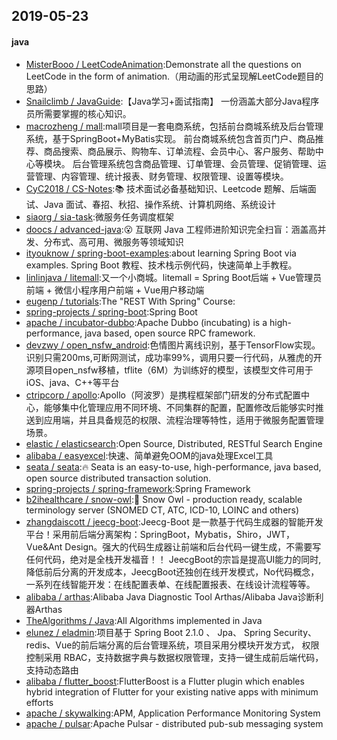 ## 2019-05-23

#### java
* [MisterBooo / LeetCodeAnimation](https://github.com/MisterBooo/LeetCodeAnimation):Demonstrate all the questions on LeetCode in the form of animation.（用动画的形式呈现解LeetCode题目的思路）
* [Snailclimb / JavaGuide](https://github.com/Snailclimb/JavaGuide):【Java学习+面试指南】 一份涵盖大部分Java程序员所需要掌握的核心知识。
* [macrozheng / mall](https://github.com/macrozheng/mall):mall项目是一套电商系统，包括前台商城系统及后台管理系统，基于SpringBoot+MyBatis实现。 前台商城系统包含首页门户、商品推荐、商品搜索、商品展示、购物车、订单流程、会员中心、客户服务、帮助中心等模块。 后台管理系统包含商品管理、订单管理、会员管理、促销管理、运营管理、内容管理、统计报表、财务管理、权限管理、设置等模块。
* [CyC2018 / CS-Notes](https://github.com/CyC2018/CS-Notes):📚 技术面试必备基础知识、Leetcode 题解、后端面试、Java 面试、春招、秋招、操作系统、计算机网络、系统设计
* [siaorg / sia-task](https://github.com/siaorg/sia-task):微服务任务调度框架
* [doocs / advanced-java](https://github.com/doocs/advanced-java):😮 互联网 Java 工程师进阶知识完全扫盲：涵盖高并发、分布式、高可用、微服务等领域知识
* [ityouknow / spring-boot-examples](https://github.com/ityouknow/spring-boot-examples):about learning Spring Boot via examples. Spring Boot 教程、技术栈示例代码，快速简单上手教程。
* [linlinjava / litemall](https://github.com/linlinjava/litemall):又一个小商城。litemall = Spring Boot后端 + Vue管理员前端 + 微信小程序用户前端 + Vue用户移动端
* [eugenp / tutorials](https://github.com/eugenp/tutorials):The "REST With Spring" Course:
* [spring-projects / spring-boot](https://github.com/spring-projects/spring-boot):Spring Boot
* [apache / incubator-dubbo](https://github.com/apache/incubator-dubbo):Apache Dubbo (incubating) is a high-performance, java based, open source RPC framework.
* [devzwy / open_nsfw_android](https://github.com/devzwy/open_nsfw_android):色情图片离线识别，基于TensorFlow实现。识别只需200ms,可断网测试，成功率99%，调用只要一行代码，从雅虎的开源项目open_nsfw移植，tflite（6M）为训练好的模型，该模型文件可用于iOS、java、C++等平台
* [ctripcorp / apollo](https://github.com/ctripcorp/apollo):Apollo（阿波罗）是携程框架部门研发的分布式配置中心，能够集中化管理应用不同环境、不同集群的配置，配置修改后能够实时推送到应用端，并且具备规范的权限、流程治理等特性，适用于微服务配置管理场景。
* [elastic / elasticsearch](https://github.com/elastic/elasticsearch):Open Source, Distributed, RESTful Search Engine
* [alibaba / easyexcel](https://github.com/alibaba/easyexcel):快速、简单避免OOM的java处理Excel工具
* [seata / seata](https://github.com/seata/seata):🔥 Seata is an easy-to-use, high-performance, java based, open source distributed transaction solution.
* [spring-projects / spring-framework](https://github.com/spring-projects/spring-framework):Spring Framework
* [b2ihealthcare / snow-owl](https://github.com/b2ihealthcare/snow-owl):🦉 Snow Owl - production ready, scalable terminology server (SNOMED CT, ATC, ICD-10, LOINC and others)
* [zhangdaiscott / jeecg-boot](https://github.com/zhangdaiscott/jeecg-boot):Jeecg-Boot 是一款基于代码生成器的智能开发平台！采用前后端分离架构：SpringBoot，Mybatis，Shiro，JWT，Vue&Ant Design。强大的代码生成器让前端和后台代码一键生成，不需要写任何代码，绝对是全栈开发福音！！ JeecgBoot的宗旨是提高UI能力的同时,降低前后分离的开发成本，JeecgBoot还独创在线开发模式，No代码概念，一系列在线智能开发：在线配置表单、在线配置报表、在线设计流程等等。
* [alibaba / arthas](https://github.com/alibaba/arthas):Alibaba Java Diagnostic Tool Arthas/Alibaba Java诊断利器Arthas
* [TheAlgorithms / Java](https://github.com/TheAlgorithms/Java):All Algorithms implemented in Java
* [elunez / eladmin](https://github.com/elunez/eladmin):项目基于 Spring Boot 2.1.0 、 Jpa、 Spring Security、redis、Vue的前后端分离的后台管理系统，项目采用分模块开发方式， 权限控制采用 RBAC，支持数据字典与数据权限管理，支持一键生成前后端代码，支持动态路由
* [alibaba / flutter_boost](https://github.com/alibaba/flutter_boost):FlutterBoost is a Flutter plugin which enables hybrid integration of Flutter for your existing native apps with minimum efforts
* [apache / skywalking](https://github.com/apache/skywalking):APM, Application Performance Monitoring System
* [apache / pulsar](https://github.com/apache/pulsar):Apache Pulsar - distributed pub-sub messaging system
